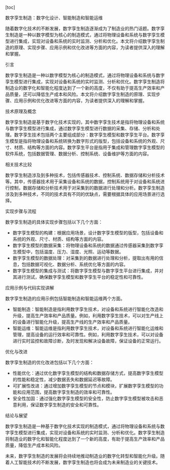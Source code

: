 
[toc]                    
                
                
数字孪生制造：数字化设计、智能制造和智能运维

随着数字化技术的不断发展，数字孪生制造逐渐成为了制造业的热门话题。数字孪生制造是一种以数字模型为核心的制造模式，通过将物理设备和系统与数字孪生模型进行集成，实现对设备和系统的实时监测、分析和优化。本文将介绍数字孪生制造的原理、实现步骤、应用示例和优化改进等方面的内容，为读者提供深入的理解和掌握。

引言

数字孪生制造是一种以数字模型为核心的制造模式，通过将物理设备和系统与数字孪生模型进行集成，实现对设备和系统的实时监测、分析和优化。数字孪生制造将制造业的数字化和智能化程度达到了一个新的高度，不仅有助于提高生产效率和产品质量，还可以降低生产成本和风险。本文将介绍数字孪生制造的原理、实现步骤、应用示例和优化改进等方面的内容，为读者提供深入的理解和掌握。

技术原理及概念

数字孪生制造是基于数字化技术实现的，其中数字孪生技术是指将物理设备和系统与数字孪生模型进行集成，通过数字孪生模型进行数据的采集、存储、分析和处理。数字孪生技术包括两个主要组成部分：数字孪生模型和数字孪生平台。数字孪生模型是指将物理设备和系统转换为数字形式的版型，包括设备和系统的外观、尺寸、材质、结构等方面的内容。数字孪生平台是指用于集成和管理数字孪生模型的软件系统，包括数据管理、数据分析、控制系统、设备维护等方面的内容。

相关技术比较

数字孪生制造涉及到多种技术，包括传感器技术、控制系统、数据存储和分析技术等。其中，传感器技术用于采集设备和系统的数据，控制系统用于对设备和系统进行控制，数据存储和分析技术用于对采集到的数据进行处理和分析。数字孪生制造涉及到多种技术，不同的技术具有不同的优缺点，需要根据具体的应用场景进行选择。

实现步骤与流程

数字孪生制造的具体实现步骤包括以下几个方面：

- 数字孪生模型的构建：根据应用场景，设计数字孪生模型的版型，包括设备和系统的外观、尺寸、材质、结构等方面的内容。
- 数字孪生模型的数据采集：将物理设备和系统的数据通过传感器采集到数字孪生模型中，包括温度、压力、湿度、光照、运动等数据。
- 数字孪生模型的数据处理：对采集到的数据进行处理和分析，提取出有用的信息，包括数据可视化、数据分析、系统优化等方面的内容。
- 数字孪生模型的集成与测试：将数字孪生模型与数字孪生平台进行集成，并对其进行测试，确保数字孪生模型和数字孪生平台的稳定性和可靠性。

应用示例与代码实现讲解

数字孪生制造的应用示例包括智能制造和智能运维两个方面。

- 智能制造：智能制造是指利用数字孪生技术，对设备和系统进行智能化改造和升级，提高生产效率和产品质量。例如，利用数字孪生技术，可以对生产线上的设备进行智能化升级，提高生产线的生产效率和产品质量。
- 智能运维：智能运维是指利用数字孪生技术，对设备和系统进行智能化运维和管理，提高设备的运行效率和可靠性。例如，利用数字孪生技术，可以对设备进行实时监控和故障诊断，及时发现和解决设备故障，保证设备的正常运行。

优化与改进

数字孪生制造的优化改进包括以下几个方面：

- 性能优化：通过优化数字孪生模型的结构和数据存储方式，提高数字孪生模型的性能和稳定性，减少数据丢失和数据延迟等故障。
- 可扩展性改进：通过增加数字孪生模型的节点和模块，扩展数字孪生模型的功能和应用范围，提高数字孪生制造的效率和可靠性。
- 安全性加固：通过强化数字孪生模型的安全性，防止数字孪生模型被攻击和恶意利用，保证数字孪生制造的安全和可靠性。

结论与展望

数字孪生制造是一种基于数字化技术实现的制造模式，通过将物理设备和系统与数字孪生模型进行集成，实现对设备和系统的实时监测、分析和优化。数字孪生制造将制造业的数字化和智能化程度达到了一个新的高度，有助于提高生产效率和产品质量，降低生产成本和风险。

未来，数字孪生制造的发展将会持续地推动制造业的数字化转型和智能化升级。随着人工智能技术的不断发展，数字孪生制造也将会成为未来制造业的关键技术。

